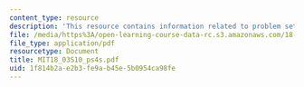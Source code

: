 ```yaml
---
content_type: resource
description: 'This resource contains information related to problem set 4. '
file: /media/https%3A/open-learning-course-data-rc.s3.amazonaws.com/18-03-differential-equations-spring-2010/1f814b2ae2b3fe9ab45e5b0954ca98fe_MIT18_03S10_ps4s.pdf
file_type: application/pdf
resourcetype: Document
title: MIT18_03S10_ps4s.pdf
uid: 1f814b2a-e2b3-fe9a-b45e-5b0954ca98fe
---
```

